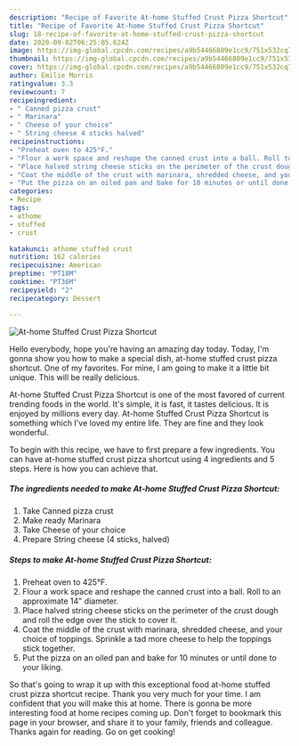 ```yaml
---
description: "Recipe of Favorite At-home Stuffed Crust Pizza Shortcut"
title: "Recipe of Favorite At-home Stuffed Crust Pizza Shortcut"
slug: 18-recipe-of-favorite-at-home-stuffed-crust-pizza-shortcut
date: 2020-09-02T06:25:05.624Z
image: https://img-global.cpcdn.com/recipes/a9b54466809e1cc9/751x532cq70/at-home-stuffed-crust-pizza-shortcut-recipe-main-photo.jpg
thumbnail: https://img-global.cpcdn.com/recipes/a9b54466809e1cc9/751x532cq70/at-home-stuffed-crust-pizza-shortcut-recipe-main-photo.jpg
cover: https://img-global.cpcdn.com/recipes/a9b54466809e1cc9/751x532cq70/at-home-stuffed-crust-pizza-shortcut-recipe-main-photo.jpg
author: Emilie Morris
ratingvalue: 3.3
reviewcount: 7
recipeingredient:
- " Canned pizza crust"
- " Marinara"
- " Cheese of your choice"
- " String cheese 4 sticks halved"
recipeinstructions:
- "Preheat oven to 425°F."
- "Flour a work space and reshape the canned crust into a ball. Roll to an approximate 14&#34; diameter."
- "Place halved string cheese sticks on the perimeter of the crust dough and roll the edge over the stick to cover it."
- "Coat the middle of the crust with marinara, shredded cheese, and your choice of toppings. Sprinkle a tad more cheese to help the toppings stick together."
- "Put the pizza on an oiled pan and bake for 10 minutes or until done to your liking."
categories:
- Recipe
tags:
- athome
- stuffed
- crust

katakunci: athome stuffed crust 
nutrition: 162 calories
recipecuisine: American
preptime: "PT18M"
cooktime: "PT36M"
recipeyield: "2"
recipecategory: Dessert

---
```



![At-home Stuffed Crust Pizza Shortcut](https://img-global.cpcdn.com/recipes/a9b54466809e1cc9/751x532cq70/at-home-stuffed-crust-pizza-shortcut-recipe-main-photo.jpg)

Hello everybody, hope you're having an amazing day today. Today, I'm gonna show you how to make a special dish, at-home stuffed crust pizza shortcut. One of my favorites. For mine, I am going to make it a little bit unique. This will be really delicious.

At-home Stuffed Crust Pizza Shortcut is one of the most favored of current trending foods in the world. It's simple, it is fast, it tastes delicious. It is enjoyed by millions every day. At-home Stuffed Crust Pizza Shortcut is something which I've loved my entire life. They are fine and they look wonderful.




To begin with this recipe, we have to first prepare a few ingredients. You can have at-home stuffed crust pizza shortcut using 4 ingredients and 5 steps. Here is how you can achieve that.

<!--inarticleads1-->

##### The ingredients needed to make At-home Stuffed Crust Pizza Shortcut:

1. Take  Canned pizza crust
1. Make ready  Marinara
1. Take  Cheese of your choice
1. Prepare  String cheese (4 sticks, halved)




<!--inarticleads2-->

##### Steps to make At-home Stuffed Crust Pizza Shortcut:

1. Preheat oven to 425°F.
1. Flour a work space and reshape the canned crust into a ball. Roll to an approximate 14&#34; diameter.
1. Place halved string cheese sticks on the perimeter of the crust dough and roll the edge over the stick to cover it.
1. Coat the middle of the crust with marinara, shredded cheese, and your choice of toppings. Sprinkle a tad more cheese to help the toppings stick together.
1. Put the pizza on an oiled pan and bake for 10 minutes or until done to your liking.




So that's going to wrap it up with this exceptional food at-home stuffed crust pizza shortcut recipe. Thank you very much for your time. I am confident that you will make this at home. There is gonna be more interesting food at home recipes coming up. Don't forget to bookmark this page in your browser, and share it to your family, friends and colleague. Thanks again for reading. Go on get cooking!
